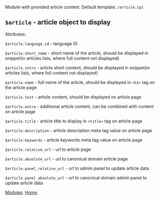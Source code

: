 
Module with provided article content.
Default template: `/article.tpl`


## `$article` - article object to display

Attributes:

`$article.language_id` - language ID

`$article.short_name` - short name of the article, should be displayed in snippet(in articles lists, where full content not displayed)

`$article.intro` - article short content, should be displayed in snippet(in articles lists, where full content not displayed)

`$article.name` - full name of the article, should be displayed in `<h1>` tag on the article page

`$article.text` - article content, should be displayed on article page

`$article.extra` - additional article content, can be combined with content on article page

`$article.title` - article title to display in `<title>` tag on article page

`$article.description` - article description meta tag value on article page

`$article.keywords` - article keywords meta tag value on article page

`$article.relative_url` - url to article page

`$article.absolute_url` - url to canonical domain article page

`$article.panel_relative_url` - url to admin panel to update article data

`$article.panel_absolute_url` - url to canonical domain admin panel to update article data


[Modules](index.md).
[Home](../index.md).
